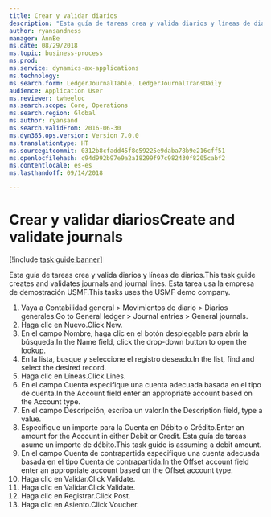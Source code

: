 ```yaml
--- 
title: Crear y validar diarios
description: "Esta guía de tareas crea y valida diarios y líneas de diarios."
author: ryansandness
manager: AnnBe
ms.date: 08/29/2018
ms.topic: business-process
ms.prod: 
ms.service: dynamics-ax-applications
ms.technology: 
ms.search.form: LedgerJournalTable, LedgerJournalTransDaily
audience: Application User
ms.reviewer: twheeloc
ms.search.scope: Core, Operations
ms.search.region: Global
ms.author: ryansand
ms.search.validFrom: 2016-06-30
ms.dyn365.ops.version: Version 7.0.0
ms.translationtype: HT
ms.sourcegitcommit: 0312b8cfadd45f8e59225e9daba78b9e216cff51
ms.openlocfilehash: c94d992b97e9a2a18299f97c982430f8205cabf2
ms.contentlocale: es-es
ms.lasthandoff: 09/14/2018

---
```

# <a name="create-and-validate-journals"></a><span data-ttu-id="a99a5-103">Crear y validar diarios</span><span class="sxs-lookup"><span data-stu-id="a99a5-103">Create and validate journals</span></span>

[!include [task guide banner](../../includes/task-guide-banner.md)]

<span data-ttu-id="a99a5-104">Esta guía de tareas crea y valida diarios y líneas de diarios.</span><span class="sxs-lookup"><span data-stu-id="a99a5-104">This task guide creates and validates journals and journal lines.</span></span> <span data-ttu-id="a99a5-105">Esta tarea usa la empresa de demostración USMF.</span><span class="sxs-lookup"><span data-stu-id="a99a5-105">This tasks uses the USMF demo company.</span></span>  



1. <span data-ttu-id="a99a5-106">Vaya a Contabilidad general > Movimientos de diario > Diarios generales.</span><span class="sxs-lookup"><span data-stu-id="a99a5-106">Go to General ledger > Journal entries > General journals.</span></span>
2. <span data-ttu-id="a99a5-107">Haga clic en Nuevo.</span><span class="sxs-lookup"><span data-stu-id="a99a5-107">Click New.</span></span>
3. <span data-ttu-id="a99a5-108">En el campo Nombre, haga clic en el botón desplegable para abrir la búsqueda.</span><span class="sxs-lookup"><span data-stu-id="a99a5-108">In the Name field, click the drop-down button to open the lookup.</span></span>
4. <span data-ttu-id="a99a5-109">En la lista, busque y seleccione el registro deseado.</span><span class="sxs-lookup"><span data-stu-id="a99a5-109">In the list, find and select the desired record.</span></span>
5. <span data-ttu-id="a99a5-110">Haga clic en Líneas.</span><span class="sxs-lookup"><span data-stu-id="a99a5-110">Click Lines.</span></span>
6. <span data-ttu-id="a99a5-111">En el campo Cuenta especifique una cuenta adecuada basada en el tipo de cuenta.</span><span class="sxs-lookup"><span data-stu-id="a99a5-111">In the Account field enter an appropriate account based on the Account type.</span></span>
7. <span data-ttu-id="a99a5-112">En el campo Descripción, escriba un valor.</span><span class="sxs-lookup"><span data-stu-id="a99a5-112">In the Description field, type a value.</span></span>
8. <span data-ttu-id="a99a5-113">Especifique un importe para la Cuenta en Débito o Crédito.</span><span class="sxs-lookup"><span data-stu-id="a99a5-113">Enter an amount for the Account in either Debit or Credit.</span></span> <span data-ttu-id="a99a5-114">Esta guía de tareas asume un importe de débito.</span><span class="sxs-lookup"><span data-stu-id="a99a5-114">This task guide is assuming a debit amount.</span></span>
9. <span data-ttu-id="a99a5-115">En el campo Cuenta de contrapartida especifique una cuenta adecuada basada en el tipo Cuenta de contrapartida.</span><span class="sxs-lookup"><span data-stu-id="a99a5-115">In the Offset account field enter an appropriate account based on the Offset account type.</span></span>
10. <span data-ttu-id="a99a5-116">Haga clic en Validar.</span><span class="sxs-lookup"><span data-stu-id="a99a5-116">Click Validate.</span></span>
11. <span data-ttu-id="a99a5-117">Haga clic en Validar.</span><span class="sxs-lookup"><span data-stu-id="a99a5-117">Click Validate.</span></span>
12. <span data-ttu-id="a99a5-118">Haga clic en Registrar.</span><span class="sxs-lookup"><span data-stu-id="a99a5-118">Click Post.</span></span>
13. <span data-ttu-id="a99a5-119">Haga clic en Asiento.</span><span class="sxs-lookup"><span data-stu-id="a99a5-119">Click Voucher.</span></span>


